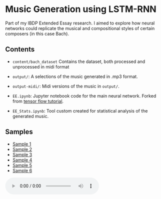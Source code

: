 # Music Generation using LSTM-RNN
Part of my IBDP Extended Essay research. I aimed to explore how neural networks could replicate the musical and compositional styles of certain composers (in this case Bach).

## Contents
- ``content/bach_dataset`` Contains the dataset, both processed and unprocessed in midi format

- ``output/``: A selections of the music generated in .mp3 format. 

- ``output-midi/``: Midi versions of the music in ``output/``.

- ``EE.ipynb``: Jupyter notebook code for the main neural network. Forked from [tensor flow tutorial](https://www.tensorflow.org/tutorials/audio/music_generation).

- ``EE_Stats.ipynb``: Tool custom created for statistical analysis of the generated music.

## Samples
- [Sample 1](output/1.mp3)
- [Sample 2](output/2.mp3)
- [Sample 3](output/3.mp3)
- [Sample 4](output/4.mp3)
- [Sample 5](output/5.mp3)
- [Sample 6](output/6.mp3)

<audio controls>
  <source src="output/1.mp3" type="audio/mpeg">
  Your browser does not support the audio element.
</audio>
